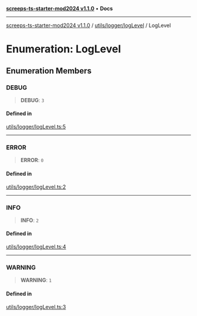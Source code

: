 [**screeps-ts-starter-mod2024 v1.1.0**](../../../../README.md) • **Docs**

***

[screeps-ts-starter-mod2024 v1.1.0](../../../../modules.md) / [utils/logger/logLevel](../README.md) / LogLevel

# Enumeration: LogLevel

## Enumeration Members

### DEBUG

> **DEBUG**: `3`

#### Defined in

[utils/logger/logLevel.ts:5](https://github.com/Kaimodo/screeps-ts-starter-mod2024/blob/a5b73b336d65167dfd0cbe18548fc5cecc5905cf/src/utils/logger/logLevel.ts#L5)

***

### ERROR

> **ERROR**: `0`

#### Defined in

[utils/logger/logLevel.ts:2](https://github.com/Kaimodo/screeps-ts-starter-mod2024/blob/a5b73b336d65167dfd0cbe18548fc5cecc5905cf/src/utils/logger/logLevel.ts#L2)

***

### INFO

> **INFO**: `2`

#### Defined in

[utils/logger/logLevel.ts:4](https://github.com/Kaimodo/screeps-ts-starter-mod2024/blob/a5b73b336d65167dfd0cbe18548fc5cecc5905cf/src/utils/logger/logLevel.ts#L4)

***

### WARNING

> **WARNING**: `1`

#### Defined in

[utils/logger/logLevel.ts:3](https://github.com/Kaimodo/screeps-ts-starter-mod2024/blob/a5b73b336d65167dfd0cbe18548fc5cecc5905cf/src/utils/logger/logLevel.ts#L3)
